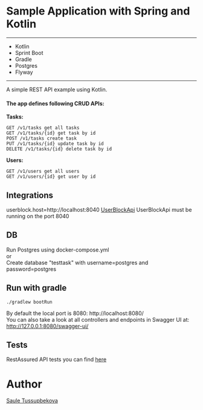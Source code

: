 # Sample Application with Spring and Kotlin
____
- Kotlin
- Sprint Boot
- Gradle
- Postgres
- Flyway
____

A simple REST API example using Kotlin.<br/>
#### The app defines following CRUD APIs:<br/>

**Tasks:**
```
GET /v1/tasks get all tasks
GET /v1/tasks/{id} get task by id
POST /v1/tasks create task
PUT /v1/tasks/{id} update task by id
DELETE /v1/tasks/{id} delete task by id
```

**Users:**
```
GET /v1/users get all users
GET /v1/users/{id} get user by id
```

## Integrations
userblock.host=http://localhost:8040 [UserBlockApi](https://github.com/SauleQA/SpringUserBlockApi)
UserBlockApi must be running on the port 8040

## DB
Run Postgres using docker-compose.yml<br/>
or<br/>
Create database "testtask" with username=postgres and password=postgres

## Run with gradle
```./gradlew bootRun```<br/>

By default the local port is 8080: http://localhost:8080/<br/>
You can also take a look at all controllers and endpoints in Swagger UI at:
http://127.0.0.1:8080/swagger-ui/

## Tests
RestAssured API tests you can find [here](https://github.com/SauleQA/RestAssuredTests)

# Author
[Saule Tussupbekova](https://www.linkedin.com/in/saule-tussupbekova/)


